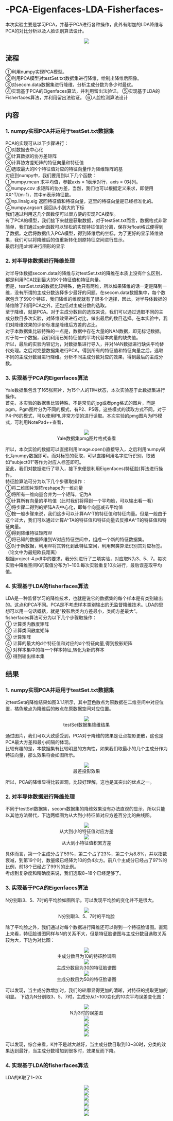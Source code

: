 # -PCA-Eigenfaces-LDA-Fisherfaces-
本次实验主要是学习PCA，并基于PCA进行各种操作，此外有附加的LDA降维与PCA的对比分析以及人脸识别算法设计。
<div align=center><img src ="https://s4.ax1x.com/2022/03/02/bGVMAH.md.png"></div>
  
## 流程
①利用numpy实现PCA模型。  
②利用PCA模型对testSet.txt数据集进行降维，绘制出降维后图像。  
③对secom.data数据集进行降维，分析主成分数为多少时最优。  
④实现基于PCA的Eigenfaces算法，并利用留出法验证。
⑤实现基于LDA的Fisherfaces算法，并利用留出法验证。
⑥人脸检测算法设计
## 内容
### 1. numpy实现PCA并运用于testSet.txt数据集
PCA的实现可从以下步骤进行：  
①对数据去中心化  
②计算数据的协方差矩阵  
③计算协方差矩阵的特征向量和特征值  
④选取最大的K个特征值对应的特征向量作为降维矩阵的基  
对应到numpy中，我们要用到以下几个函数：  
①numpy.mean 求平均值，参数axis = 1表示对行，axis = 0对列。  
②numpy.cov 求矩阵的协方差，当然，我们也可以根据定义来求，即使用XX^T/(m-1)，其中m表示特征数。  
③np.linalg.eig 返回特征值和特征向量，这里的特征向量是已经标准化的。  
④numpy.argsort 返回从小到大的下标  
我们通过利用这几个函数便可以很方便的实现PCA模型。  
有了PCA的模型，我们接下来就是获取数据，对于testSet.txt而言，数据格式非常简单，我们通过split函数可以轻松的实现特征值的分离，保存为float格式便得到了数据。之后将数据传入PCA模型，得到降维后的坐标，为了更好的显示降维效果，我们可以将降维后的值重新转化到原特征空间进行显示。  
最后利用plt库进行图形的显示  
### 2. 对半导体数据进行降维处理
对半导体数据secom.data的降维与对testSet.txt的降维在本质上没有什么区别，都是利用PCA找到最大的K个特征值和特征向量。  
但是，testSet.txt的数据比较特殊，他只有两维，所以如果降维的话一定是降到一维，没有所谓的主成分数选择多少最好的问题。在secom.data数据集中，每个数据包含了590个特征，我们降维的维度就有了很多个选择，因此，对半导体数据的降维除了利用PCA之外，还包括对主成分数的选取。  
至于降维，就是PCA。对于主成分数目的选取来说，我们可以通过选取不同的主成分数目多次实验，对降维效果进行对比，做出最后的数目选择。在本实验中，我们对降维效果的评价标准是降维后方差的占比。  
对于本数据集比较特殊的一点是，数据中存在大量的NAN数据，即无标记数据。对于每一个数据，我们利用已知特征值的平均代替本向量的缺失值。  
所以，最后的实验内容记为，对数据集进行导入，并对NAN数据进行缺失平均替代处理。之后对完整数据集进行PCA，得到所有的特征值和特征向量之后，选取不同的主成分数目进行降维。分析不同主成分数对应的效果，得到最后的主成分数。  
### 3. 实现基于PCA的Eigenfaces算法
Yale数据集包含了165张照片，为15个人的11种状态，本次实验基于此数据集进行操作。  
首先，本实验的数据集比较特殊，不是常见的jpg或者png格式的图片，而是pgm。Pgm图片分为不同的模式，有P2、P5等。这些模式的读取方式不同，对于P4-P6的模式，可以使用PIL非常方便的进行读取。本次实验的pmg图片为P5模式，可利用NotePad++查看，  
<div align=center><img src = "https://s4.ax1x.com/2022/03/02/bGVnBD.png"></div>  
<div align=center>Yale数据集pmg图片格式查看</div>  
  
所以，本次实验的数据可以直接利用Image.open()直接导入，之后利用numpy转化为numpy数据即可。而对标签的获取，可以直接利用名字进行识别，取诸如“subject01”等作为对应人标签即可。  
至此，我们对数据进行了导入，接下来便是利用Eigenfaces(特征脸)算法进行操作。  
特征脸算法可分为以下几个步骤取操作：  
①将二维图片矩阵reshape为一维向量  
②将所有一维向量合并为一个矩阵，记为A  
③计算所有向量的平均值（此时我们将得到一个平均脸，可以输出看一看）  
④将步骤二得到的矩阵A去中心化，即每个向量减去平均值  
⑤按一般步骤来说，我们这步可以计算AA^T的特征值和特征向量。但是一般由于这个过大，我们可以通过计算A^TA的特征值和特征向量去反推AA^T的特征值和特征向量。  
⑥得到降维特征矩阵W  
⑦将已知的数据降维到W对应特征空间中，组成一个新的特征数据集。  
⑧对于新数据，利用W将其转化到此特征空间，利用聚类算法识别其对应标签。（论文中为最短欧氏距离）  
根据project-4.pdf中的要求，我分别进行了三项实验，对应取N为3、5、7。每次实验中降维空间K的取值分布为1~100.每次实验重复10次进行，最后误差取平均值。  
### 4. 实现基于LDA的fisherfaces算法
LDA是一种监督学习的降维技术，也就是说它的数据集的每个样本是有类别输出的。这点和PCA不同。PCA是不考虑样本类别输出的无监督降维技术。LDA的思想可以用一句话概括，就是“投影后类内方差最小，类间方差最大”。  
fisherfaces算法可分为以下几个步骤取操作：  
① 计算类内散度矩阵  
② 计算类间散度矩阵  
③ 计算矩阵  
④ 计算的最大的d个特征值和对应的d个特征向量,得到投影矩阵  
⑤ 对样本集中的每一个样本特征,转化为新的样本  
⑥ 得到输出样本集  
## 结果
### 1. numpy实现PCA并运用于testSet.txt数据集
对testSet的降维结果如图3.1.1所示，其中蓝色散点为原数据在二维空间中对应位置，橘色散点为降维后的散点在原数据空间对应位置。 
<div align=center><img src ="https://s4.ax1x.com/2022/03/02/bGVmnO.png"></div>  
<div align=center>testSet数据集降维结果 </div>  
    
通过图片，我们可以大致感受到，PCA对于降维的效果是让点投影更散，这也是PCA最大方差和最小间隔的体现。  
比较有趣的是，本数据集有比较明显的方向性，如果我们取最小的几个主成分作为特征向量，那么效果将会如图所示。
<div align=center><img src ="https://s4.ax1x.com/2022/03/02/bGVZjK.png"></div>
<div align=center>最差投影效果  </div>   
    
所以，PCA的降维显得比较直观，比较好理解，这也是其突出的优点之一。  
### 2. 对半导体数据进行降维处理
不同于testSet数据集，secom数据集的降维效果没有办法直观的显示，所以只能以其他方法替代，下边两幅图为从大到小特征值对应方差百分比的曲线图。  
<div align=center><img src ="https://s4.ax1x.com/2022/03/02/bGVVc6.png"></div>
<div align=center>从大到小的特征值对应方差</div> 
     
<div align=center><img src ="https://s4.ax1x.com/2022/03/02/bGVuHe.png"></div>
<div align=center>从大到小特征值积累方差</div>
     
具体而言，第一个主成分占了59%，第二个占了23%，第三个为8.8%，并以指数衰减，到第19个时，数量级已经降为10的负4次方。前八个主成分已经占了97%的比例，前18个已经占了99%的比例。  
考虑到复杂度和精确度来说，我们选取8~18个已经足够了。  
### 3. 实现基于PCA的Eigenfaces算法
N分别取3、5、7时的平均脸如图所示。可以发现平均脸的变化并不是很大。
<div align=center><img src ="https://s4.ax1x.com/2022/03/02/bGV39I.md.png"></div>
<div align=center>N分别取3、5、7时的平均脸</div>
    
除了平均脸之外，我们通过对每个数据进行降维还可以得到一个特征脸谱图。直观上来看，特征脸谱图同样与N的关系不大，但是特征脸谱图与主成分数目选取关系较为大，下边为对比图：  
<div align=center><img src ="https://s4.ax1x.com/2022/03/02/bGVl4A.png"></div>
<div align=center>主成分数目为10的特征脸谱图 </div>
   
<div align=center><img src ="https://s4.ax1x.com/2022/03/02/bGVQNd.png"></div>
<div align=center>主成分数目为30的特征脸谱图</div>
    
<div align=center><img src ="https://s4.ax1x.com/2022/03/02/bGV83t.png"></div>
<div align=center>主成分数目为50的特征脸谱图</div>
    
可以发现，当主成分数增加时，我们的轮廓显得更加的清晰，对特征的提取更加的明显。
下边为N分别取3、5、7时，主成分从1~100变化的10次平均误差变化图：
<div align=center><img src ="https://s4.ax1x.com/2022/03/02/bGVGgP.png"></div>
<div align=center>N为3时的误差图</div>
    
<div align=center><img src ="https://s4.ax1x.com/2022/03/02/bGVJjf.png"></div>
<div align=center><img src ="N为5时的误差图"></div>
   
<div align=center><img src ="https://s4.ax1x.com/2022/03/02/bGVtu8.png"></div>
<div align=center><img src ="N为7时的误差图"></div>
    
可以发现，综合来看，K并不是越大越好，当主成分数目取到10~30时，分类的效果达到最好，当主成分数增加到很多时，效果反而下降。
### 4. 实现基于LDA的fisherfaces算法
LDA的K取了1~20:
<div align=center><img src ="https://s4.ax1x.com/2022/03/02/bGVNDS.png"></div>
<div align=center><img src ="N为3时的误差图"></div>
  
<div align=center><img src ="https://s4.ax1x.com/2022/03/02/bGVUHg.png"></div>
<div align=center><img src ="N为5时的误差图"></div>
    
<div align=center><img src ="https://s4.ax1x.com/2022/03/02/bGVdEQ.png"></div>
<div align=center><img src ="N为7时的误差图"></div>

